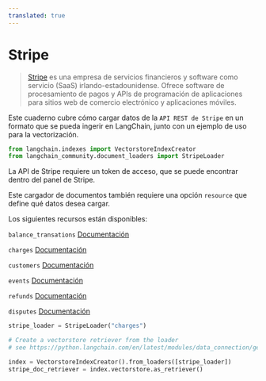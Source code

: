 ```yaml
---
translated: true
---
```


# Stripe

>[Stripe](https://stripe.com/en-ca) es una empresa de servicios financieros y software como servicio (SaaS) irlando-estadounidense. Ofrece software de procesamiento de pagos y APIs de programación de aplicaciones para sitios web de comercio electrónico y aplicaciones móviles.

Este cuaderno cubre cómo cargar datos de la `API REST de Stripe` en un formato que se pueda ingerir en LangChain, junto con un ejemplo de uso para la vectorización.

```python
from langchain.indexes import VectorstoreIndexCreator
from langchain_community.document_loaders import StripeLoader
```

La API de Stripe requiere un token de acceso, que se puede encontrar dentro del panel de Stripe.

Este cargador de documentos también requiere una opción `resource` que define qué datos desea cargar.

Los siguientes recursos están disponibles:

`balance_transations` [Documentación](https://stripe.com/docs/api/balance_transactions/list)

`charges` [Documentación](https://stripe.com/docs/api/charges/list)

`customers` [Documentación](https://stripe.com/docs/api/customers/list)

`events` [Documentación](https://stripe.com/docs/api/events/list)

`refunds` [Documentación](https://stripe.com/docs/api/refunds/list)

`disputes` [Documentación](https://stripe.com/docs/api/disputes/list)

```python
stripe_loader = StripeLoader("charges")
```

```python
# Create a vectorstore retriever from the loader
# see https://python.langchain.com/en/latest/modules/data_connection/getting_started.html for more details

index = VectorstoreIndexCreator().from_loaders([stripe_loader])
stripe_doc_retriever = index.vectorstore.as_retriever()
```
